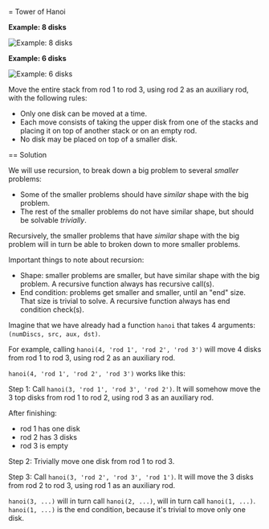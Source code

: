 = Tower of Hanoi

**Example: 8 disks**

![Example: 8 disks](https://upload.wikimedia.org/wikipedia/commons/thumb/0/07/Tower_of_Hanoi.jpeg/300px-Tower_of_Hanoi.jpeg)

**Example: 6 disks**

![Example: 6 disks](https://upload.wikimedia.org/wikipedia/commons/thumb/8/8d/Iterative_algorithm_solving_a_6_disks_Tower_of_Hanoi.gif/300px-Iterative_algorithm_solving_a_6_disks_Tower_of_Hanoi.gif)

Move the entire stack from rod 1 to rod 3,
using rod 2 as an auxiliary rod,
with the following rules:

* Only one disk can be moved at a time.
* Each move consists of taking the upper disk from
  one of the stacks and placing it on top of another stack or on an empty rod.
* No disk may be placed on top of a smaller disk.

== Solution

We will use recursion, to break down a big problem to several *smaller* problems:

* Some of the smaller problems should have *similar* shape with the big problem.
* The rest of the smaller problems do not have similar shape,
  but should be solvable *trivially*.

Recursively, the smaller problems that have *similar* shape with the big problem
will in turn be able to broken down to more smaller problems.

Important things to note about recursion:

* Shape: smaller problems are smaller, but have similar shape with the big problem.
  A recursive function always has recursive call(s).
* End condition: problems get smaller and smaller, until an "end" size.
  That size is trivial to solve.
  A recursive function always has end condition check(s).

Imagine that we have already had a function `hanoi` that takes 4 arguments:
`(numDiscs, src, aux, dst)`.

For example, calling `hanoi(4, 'rod 1', 'rod 2', 'rod 3')`
will move 4 disks from rod 1 to rod 3, using rod 2 as an auxiliary rod.

`hanoi(4, 'rod 1', 'rod 2', 'rod 3')` works like this:

Step 1:
Call `hanoi(3, 'rod 1', 'rod 3', 'rod 2')`.
It will somehow move the 3 top disks from rod 1 to rod 2,
using rod 3 as an auxiliary rod.

After finishing:
* rod 1 has one disk
* rod 2 has 3 disks
* rod 3 is empty

Step 2:
Trivially move one disk from rod 1 to rod 3.

Step 3:
Call `hanoi(3, 'rod 2', 'rod 3', 'rod 1')`.
It will move the 3 disks from rod 2 to rod 3,
using rod 1 as an auxiliary rod.

`hanoi(3, ...)` will in turn call `hanoi(2, ...)`,
will in turn call `hanoi(1, ...)`.
`hanoi(1, ...)` is the end condition, because it's
trivial to move only one disk.
